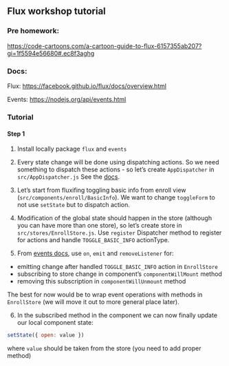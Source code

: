 ## Flux workshop tutorial

### Pre homework:
https://code-cartoons.com/a-cartoon-guide-to-flux-6157355ab207?gi=1f5594e56680#.ec8f3aghg

### Docs:
Flux: https://facebook.github.io/flux/docs/overview.html

Events: https://nodejs.org/api/events.html

### Tutorial
#### Step 1
1. Install locally package `flux` and `events`

2. Every state change will be done using dispatching actions. So we need something to dispatch these actions - so let’s create `AppDispatcher` in `src/AppDispatcher.js`
See the [docs](http://facebook.github.io/flux/docs/dispatcher.html#content).

3. Let’s start from fluxifing toggling basic info from enroll view (`src/components/enroll/BasicInfo`).
We want to change `toggleForm` to not use `setState` but to dispatch action.

4. Modification of the global state should happen in the store (although you can have more than one store), so let’s create store in `src/stores/EnrollStore.js`.
Use `register` Dispatcher method to register for actions and handle `TOGGLE_BASIC_INFO` actionType.

5. From [events docs](https://nodejs.org/api/events.html), use `on`, `emit` and `removeListener` for:
  * emitting change after handled `TOGGLE_BASIC_INFO` action in `EnrollStore`
  * subscribing to store change in component’s `componentWillMount` method
  * removing this subscription in `componentWillUnmount` method

The best for now would be to wrap event operations with methods in `EnrollStore` (we will move it out to more general place later).

6. In the subscribed method in the component we can now finally update our local component state:

```js
setState({ open: value })
```

where `value` should be taken from the store (you need to add proper method)

